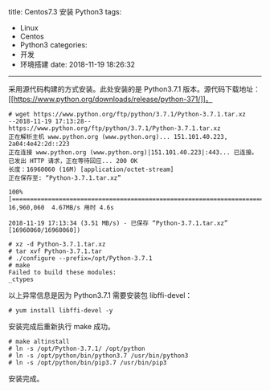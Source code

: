 title: Centos7.3 安装 Python3
tags:
  - Linux
  - Centos
  - Python3
categories:
  - 开发
  - 环境搭建
date: 2018-11-19 18:26:32
---


采用源代码构建的方式安装。此处安装的是 Python3.7.1 版本。源代码下载地址：[[https://www.python.org/downloads/release/python-371/]]。

    # wget https://www.python.org/ftp/python/3.7.1/Python-3.7.1.tar.xz
    --2018-11-19 17:13:28--  https://www.python.org/ftp/python/3.7.1/Python-3.7.1.tar.xz
    正在解析主机 www.python.org (www.python.org)... 151.101.40.223, 2a04:4e42:2d::223
    正在连接 www.python.org (www.python.org)|151.101.40.223|:443... 已连接。
    已发出 HTTP 请求，正在等待回应... 200 OK
    长度：16960060 (16M) [application/octet-stream]
    正在保存至: “Python-3.7.1.tar.xz”
    
    100%[======================================================================================================>] 16,960,060  4.67MB/s 用时 4.6s   
    
    2018-11-19 17:13:34 (3.51 MB/s) - 已保存 “Python-3.7.1.tar.xz” [16960060/16960060])
    
    # xz -d Python-3.7.1.tar.xz
    # tar xvf Python-3.7.1.tar
    # ./configure --prefix=/opt/Python-3.7.1
    # make
    Failed to build these modules:
    _ctypes
    
以上异常信息是因为 Python3.7.1 需要安装包 libffi-devel：

    # yum install libffi-devel -y
    
安装完成后重新执行 make 成功。

    # make altinstall
    # ln -s /opt/Python-3.7.1/ /opt/python
    # ln -s /opt/python/bin/python3.7 /usr/bin/python3
    # ln -s /opt/python/bin/pip3.7 /usr/bin/pip3

安装完成。

